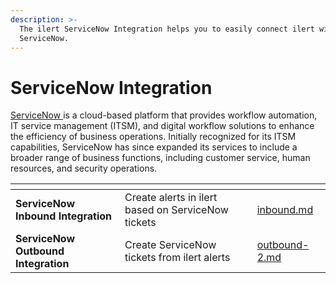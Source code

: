 ```yaml
---
description: >-
  The ilert ServiceNow Integration helps you to easily connect ilert with
  ServiceNow.
---
```


# ServiceNow Integration

[ServiceNow ](https://www.servicenow.com/)is a cloud-based platform that provides workflow automation, IT service management (ITSM), and digital workflow solutions to enhance the efficiency of business operations. Initially recognized for its ITSM capabilities, ServiceNow has since expanded its services to include a broader range of business functions, including customer service, human resources, and security operations.

<table data-card-size="large" data-view="cards"><thead><tr><th></th><th></th><th data-hidden data-card-target data-type="content-ref"></th></tr></thead><tbody><tr><td><strong>ServiceNow Inbound Integration</strong></td><td>Create alerts in ilert based on ServiceNow tickets</td><td><a href="inbound.md">inbound.md</a></td></tr><tr><td><strong>ServiceNow Outbound Integration</strong></td><td>Create ServiceNow tickets from ilert alerts</td><td><a href="../../outbound-integrations/outbound-2.md">outbound-2.md</a></td></tr></tbody></table>

